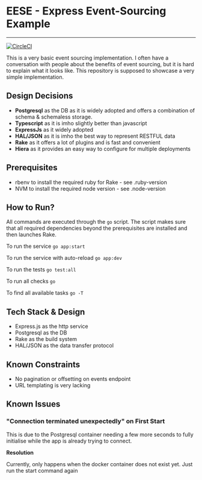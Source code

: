 # EESE - Express Event-Sourcing Example

-----
[![CircleCI](https://dl.circleci.com/status-badge/img/gh/JDurstberger/express-event-sourcing-example/tree/main.svg?style=svg)](https://dl.circleci.com/status-badge/redirect/gh/JDurstberger/express-event-sourcing-example/tree/main)

This is a very basic event sourcing implementation.
I often have a conversation with people about the benefits of event sourcing, but it is hard to explain what it looks like.
This repository is supposed to showcase a very simple implementation.

## Design Decisions
 * **Postgresql** as the DB as it is widely adopted and offers a combination of schema & schemaless storage.
 * **Typescript** as it is imho slightly better than javascript
 * **ExpressJs** as it widely adopted
 * **HAL/JSON** as it is imho the best way to represent RESTFUL data
 * **Rake** as it offers a lot of plugins and is fast and convenient
 * **Hiera** as it provides an easy way to configure for multiple deployments
  
## Prerequisites
 * rbenv to install the required ruby for Rake - see .ruby-version
 * NVM to install the required node version - see .node-version

## How to Run?

All commands are executed through the `go` script. 
The script makes sure that all required dependencies beyond the prerequisites are installed
and then launches Rake.

To run the service `go app:start`

To run the service with auto-reload `go app:dev`

To run the tests `go test:all`

To run all checks `go`

To find all available tasks `go -T`

## Tech Stack & Design

* Express.js as the http service
* Postgresql as the DB
* Rake as the build system
* HAL/JSON as the data transfer protocol
 

## Known Constraints

* No pagination or offsetting on events endpoint
* URL templating is very lacking

## Known Issues

### "Connection terminated unexpectedly" on First Start

This is due to the Postgresql container needing a few more seconds to fully initialise while 
the app is already trying to connect. 

**Resolution**

Currently, only happens when the docker container does not exist yet.
Just run the start command again
